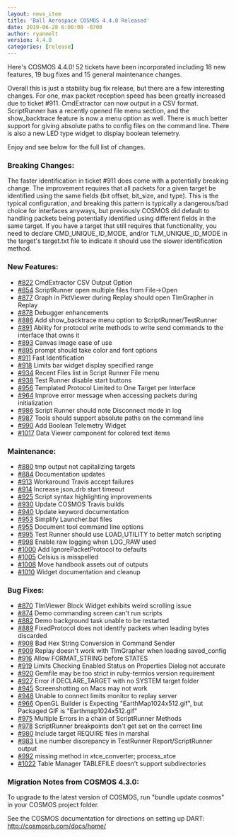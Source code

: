 ```yaml
---
layout: news_item
title: 'Ball Aerospace COSMOS 4.4.0 Released'
date: 2019-06-28 6:00:00 -0700
author: ryanmelt
version: 4.4.0
categories: [release]
---
```


Here's COSMOS 4.4.0!   52 tickets have been incorporated including 18 new features, 19 bug fixes and 15 general maintenance changes.

Overall this is just a stability bug fix release, but there are a few interesting changes.   For one, max packet reception speed has been greatly increased due to ticket #911.  CmdExtractor can now output in a CSV format. ScriptRunner has a recently opened file menu section, and the show_backtrace feature is now a menu option as well.  There is much better support for giving absolute paths to config files on the command line.  There is also a new LED type widget to display boolean telemetry.

Enjoy and see below for the full list of changes.

### Breaking Changes:

The faster identification in ticket #911 does come with a potentially breaking change.  The improvement requires that all packets for a given target be identified using the same fields (bit offset, bit_size, and type).   This is the typical configuration, and breaking this pattern is typically a dangerous/bad choice for interfaces anyways, but previously COSMOS did default to handling packets being potentially identified using different fields in the same target.  If you have a target that still requires that functionality, you need to declare CMD_UNIQUE_ID_MODE, and/or TLM_UNIQUE_ID_MODE in the target's target.txt file to indicate it should use the slower identification method.

### New Features:

* [#822](https://github.com/BallAerospace/COSMOS/issues/822) CmdExtractor CSV Output Option
* [#854](https://github.com/BallAerospace/COSMOS/issues/854) ScriptRunner open multiple files from File->Open
* [#877](https://github.com/BallAerospace/COSMOS/issues/877) Graph in PktViewer during Replay should open TlmGrapher in Replay
* [#878](https://github.com/BallAerospace/COSMOS/issues/878) Debugger enhancements
* [#886](https://github.com/BallAerospace/COSMOS/issues/886) Add show_backtrace menu option to ScriptRunner/TestRunner
* [#891](https://github.com/BallAerospace/COSMOS/issues/891) Ability for protocol write methods to write send commands to the interface that owns it
* [#893](https://github.com/BallAerospace/COSMOS/issues/893) Canvas image ease of use
* [#895](https://github.com/BallAerospace/COSMOS/issues/895) prompt should take color and font options
* [#911](https://github.com/BallAerospace/COSMOS/issues/911) Fast Identification
* [#918](https://github.com/BallAerospace/COSMOS/issues/918) Limits bar widget display specified range
* [#934](https://github.com/BallAerospace/COSMOS/issues/934) Recent Files list in Script Runner File menu
* [#938](https://github.com/BallAerospace/COSMOS/issues/938) Test Runner disable start buttons
* [#956](https://github.com/BallAerospace/COSMOS/issues/956) Templated Protocol Limited to One Target per Interface
* [#964](https://github.com/BallAerospace/COSMOS/issues/964) Improve error message when accessing packets during initialization
* [#986](https://github.com/BallAerospace/COSMOS/issues/986) Script Runner should note Disconnect mode in log
* [#987](https://github.com/BallAerospace/COSMOS/issues/987) Tools should support absolute paths on the command line
* [#990](https://github.com/BallAerospace/COSMOS/issues/990) Add Boolean Telemetry Widget
* [#1017](https://github.com/BallAerospace/COSMOS/issues/1017) Data Viewer component for colored text items

### Maintenance:

* [#880](https://github.com/BallAerospace/COSMOS/issues/880) tmp output not capitalizing targets
* [#884](https://github.com/BallAerospace/COSMOS/issues/884) Documentation updates
* [#913](https://github.com/BallAerospace/COSMOS/issues/913) Workaround Travis accept failures
* [#914](https://github.com/BallAerospace/COSMOS/issues/914) Increase json_drb start timeout
* [#925](https://github.com/BallAerospace/COSMOS/issues/925) Script syntax highlighting improvements
* [#930](https://github.com/BallAerospace/COSMOS/issues/930) Update COSMOS Travis builds
* [#940](https://github.com/BallAerospace/COSMOS/issues/940) Update keyword documentation
* [#953](https://github.com/BallAerospace/COSMOS/issues/953) Simplify Launcher.bat files
* [#955](https://github.com/BallAerospace/COSMOS/issues/955) Document tool command line options
* [#995](https://github.com/BallAerospace/COSMOS/issues/995) Test Runner should use LOAD_UTILITY to better match scripting
* [#998](https://github.com/BallAerospace/COSMOS/issues/998) Enable raw logging when LOG_RAW used
* [#1000](https://github.com/BallAerospace/COSMOS/issues/1000) Add IgnorePacketProtocol to defaults
* [#1005](https://github.com/BallAerospace/COSMOS/issues/1005) Celsius is misspelled
* [#1008](https://github.com/BallAerospace/COSMOS/issues/1008) Move handbook assets out of outputs
* [#1010](https://github.com/BallAerospace/COSMOS/issues/1010) Widget documentation and cleanup

### Bug Fixes:

* [#870](https://github.com/BallAerospace/COSMOS/issues/870) TlmViewer Block Widget exhibits weird scrolling issue
* [#874](https://github.com/BallAerospace/COSMOS/issues/874) Demo commanding screen can't run scripts
* [#882](https://github.com/BallAerospace/COSMOS/issues/882) Demo background task unable to be restarted
* [#889](https://github.com/BallAerospace/COSMOS/issues/889) FixedProtocol does not identify packets when leading bytes discarded
* [#908](https://github.com/BallAerospace/COSMOS/issues/908) Bad Hex String Conversion in Command Sender
* [#909](https://github.com/BallAerospace/COSMOS/issues/909) Replay doesn't work with TlmGrapher when loading saved_config
* [#916](https://github.com/BallAerospace/COSMOS/issues/916) Allow FORMAT_STRING before STATES
* [#919](https://github.com/BallAerospace/COSMOS/issues/919) Limits Checking Enabled Status on Properties Dialog not accurate
* [#920](https://github.com/BallAerospace/COSMOS/issues/920) Gemfile may be too strict in ruby-termios version requirement
* [#927](https://github.com/BallAerospace/COSMOS/issues/927) Error if DECLARE_TARGET with no SYSTEM target folder
* [#945](https://github.com/BallAerospace/COSMOS/issues/945) Screenshotting on Macs may not work
* [#948](https://github.com/BallAerospace/COSMOS/issues/948) Unable to connect limits monitor to replay server
* [#966](https://github.com/BallAerospace/COSMOS/issues/966) OpenGL Builder is Expecting "EarthMap1024x512.gif", but Packaged GIF is "Earthmap1024x512.gif"
* [#975](https://github.com/BallAerospace/COSMOS/issues/975) Multiple Errors in a chain of ScriptRunner Methods
* [#978](https://github.com/BallAerospace/COSMOS/issues/978) ScriptRunner breakpoints don't get set on the correct line
* [#980](https://github.com/BallAerospace/COSMOS/issues/980) Include target REQUIRE files in marshal
* [#983](https://github.com/BallAerospace/COSMOS/issues/983) Line number discrepancy in TestRunner Report/ScriptRunner output
* [#992](https://github.com/BallAerospace/COSMOS/issues/992) missing method in xtce_converter; process_xtce
* [#1022](https://github.com/BallAerospace/COSMOS/issues/1022) Table Manager TABLEFILE doesn't support subdirectories

### Migration Notes from COSMOS 4.3.0:

To upgrade to the latest version of COSMOS, run "bundle update cosmos" in your COSMOS project folder.

See the COSMOS documentation for directions on setting up DART: http://cosmosrb.com/docs/home/